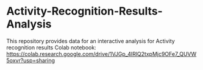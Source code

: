 # Activity-Recognition-Results-Analysis
This repository provides data for an interactive analysis for Activity recognition results
Colab notebook: https://colab.research.google.com/drive/1VJGp_4IRlQ2txpMjc9OFe7_QUVW5oxvr?usp=sharing
